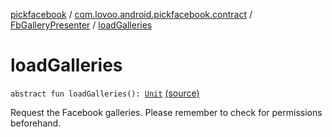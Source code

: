 [pickfacebook](../../index.md) / [com.lovoo.android.pickfacebook.contract](../index.md) / [FbGalleryPresenter](index.md) / [loadGalleries](./load-galleries.md)

# loadGalleries

`abstract fun loadGalleries(): `[`Unit`](https://kotlinlang.org/api/latest/jvm/stdlib/kotlin/-unit/index.html) [(source)](https://github.com/lovoo/android-pickpic/blob/master/pickfacebook/src/main/kotlin/com/lovoo/android/pickfacebook/contract/FbGalleryPresenter.kt#L40)

Request the Facebook galleries. Please remember to check for permissions beforehand.


